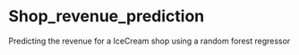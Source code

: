 # Shop_revenue_prediction
Predicting the revenue for a IceCream shop using a random forest regressor
